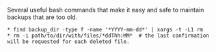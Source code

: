 Several useful bash commands that make it easy and safe to maintain backups that are too old.

    * find backup_dir -type f -name '*YYYY-mm-dd*' | xargs -t -L1 rm
    * rm -i path/to/dir/with/files/*ddThh:MM*  # the last confirmation will be requested for each deleted file.
